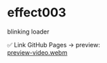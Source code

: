 # effect003
blinking loader

✅ Link GitHub Pages -> preview:  
[preview-video.webm](https://github.com/Joni92/effect003/blob/main/video-preview.webm)
